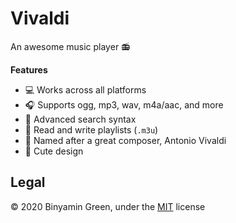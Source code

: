 # Vivaldi 
An awesome music player :radio:

**Features**
- :computer: Works across all platforms
- :headphones: Supports ogg, mp3, wav, m4a/aac, and more
- :dart: Advanced search syntax
- :memo: Read and write playlists (`.m3u`)
- :musical_keyboard: Named after a great composer, Antonio Vivaldi
- :panda_face: Cute design

## Legal
:copyright: 2020 Binyamin Green, under the [MIT](./LICENSE.md) license